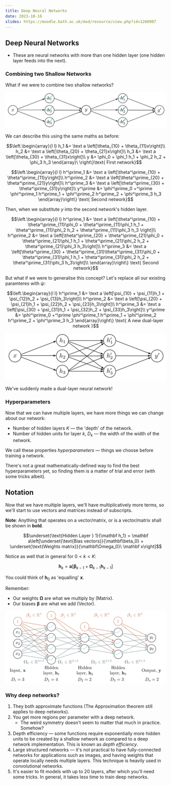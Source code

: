 ```yaml
---
title: Deep Neural Networks
date: 2023-10-16
slides: https://moodle.bath.ac.uk/mod/resource/view.php?id=1260907
---
```


## Deep Neural Networks

* These are neural networks with more than one hidden layer (one hidden layer feeds into the next). 

### Combining two Shallow Networks

What if we were to combine two shallow networks?

![](_/03-combination.png)

We can describe this using the same maths as before:

$$\left.\begin{array}{l l}
    h_1 &= \text a \left[\theta_{10} + \theta_{11}x\right]\\
    h_2 &= \text a \left[\theta_{20} + \theta_{21}x\right]\\
    h_3 &= \text a \left[\theta_{30} + \theta_{31}x\right]\\
    y &= \phi_0 + \phi_1 h_1 + \phi_2 h_2 + \phi_3 h_3 
\end{array}\ \right\}\text{ First network}$$

$$\left.\begin{array}{l l}
    h^\prime_1 &= \text a \left[\theta^\prime_{10} + \theta^\prime_{11}y\right]\\
    h^\prime_2 &= \text a \left[\theta^\prime_{20} + \theta^\prime_{21}y\right]\\
    h^\prime_3 &= \text a \left[\theta^\prime_{30} + \theta^\prime_{31}y\right]\\
    y^\prime &= \phi^\prime_0 +^\prime \phi^\prime_1 h^\prime_1 + \phi^\prime_2 h^\prime_2 + \phi^\prime_3 h_3 
\end{array}\right\} \text{ Second network}$$

Then, when we substitute $y$ into the second network's hidden layer.

$$\left.\begin{array}{l l}
    h^\prime_1 &= \text a \left[\theta^\prime_{10} + \theta^\prime_{11}\phi_0 + \theta^\prime_{11}\phi_1 h_1 + \theta^\prime_{11}\phi_2 h_2 + \theta^\prime_{11}\phi_3 h_3 \right]\\
    h^\prime_2 &= \text a \left[\theta^\prime_{20} + \theta^\prime_{21}\phi_0 + \theta^\prime_{21}\phi_1 h_1 + \theta^\prime_{21}\phi_2 h_2 + \theta^\prime_{21}\phi_3 h_3\right]\\
    h^\prime_3 &= \text a \left[\theta^\prime_{30} + \theta^\prime_{31}\theta^\prime_{31}\phi_0 + \theta^\prime_{31}\phi_1 h_1 + \theta^\prime_{31}\phi_2 h_2 + \theta^\prime_{31}\phi_3 h_3\right]\\
\end{array}\right\} \text{ Second network}$$

But what if we were to generalise this concept? Let's replace all our existing paramteres with $\psi$: 

$$\left.\begin{array}{l l}
    h^\prime_1 &= \text a \left[\psi_{10} + \psi_{11}h_1 + \psi_{12}h_2 + \psi_{13}h_3\right]\\
    h^\prime_2 &= \text a \left[\psi_{20} + \psi_{21}h_1 + \psi_{22}h_2 + \psi_{23}h_3\right]\\
    h^\prime_3 &= \text a \left[\psi_{30} + \psi_{31}h_1 + \psi_{32}h_2 + \psi_{33}h_3\right]\\
    y^\prime &= \phi^\prime_0 +^\prime \phi^\prime_1 h^\prime_1 + \phi^\prime_2 h^\prime_2 + \phi^\prime_3 h_3 
\end{array}\right\} \text{ A new dual-layer network }$$

![](_/03-dual.png)

We've suddenly made a dual-layer neural network!

### Hyperparameters

Now that we can have multiple layers, we have more things we can change about our network:
* Number of hidden layers $K$ &mdash; the 'depth' of the network.
* Number of hidden units for layer $k$, $D_k$ &mdash; the width of the width of the network.

We call these properties *hyperparameters* &mdash; things we choose before training a network. 

There's not a great mathematically-defined way to find the best hyperparameters yet, so finding them is a matter of trial and error (with some tricks albeit).

## Notation

Now that we have multiple layers, we'll have multiplicatively more terms, so we'll start to use vectors and matrices instead of subscripts.

**Note**: Anything that operates on a vector/matrix, or is a vector/matrix shall be shown in **bold**.

$$\underset{\text{Hidden Layer } 1}{\mathbf h_1} = \mathbf a\left[\underset{\text{Bias vectors}}{\mathbf\beta_0} + \underset{\text{Weights matrix}}{\mathbf\Omega_0}\ \mathbf x\right]$$

Notice as well that in general for $0 < k < K$:

$$\mathbf h_k = \mathbf a \left[\mathbf\beta_{k-1} + \mathbf\Omega_{k-1}\mathbf h_{k-1}\right]$$

You could think of $\mathbf h_0$ as 'equalling' $\mathbf x$.

Remember:
* Our weights $\mathbf\Omega$ are what we multiply by (Matrix).
* Our biases $\mathbf\beta$ are what we add (Vector).

![](_/03-deep-layer.png)

### Why deep networks?
1. They both approximate functions (The Approximation theorem still applies to deep networks).
2. You get more regions per parameter with a deep network.
    * The weird symmetry doesn't seem to matter that much in practice. Somehow?
3. Depth efficiency &mdash; some functions require exponentially more hidden units to be created by a shallow network as compared to a deep network implementation. This is known as *depth efficiency*.
4. Large structured networks &mdash; it's not practical to have fully-connected networks for applications such as images, and having weights that operate locally needs multiple layers. This technique is heavily used in convolutional networks.
5. It's easier to fit models with up to 20 layers, after which you'll need some tricks. In general, it takes less time to train deep networks.